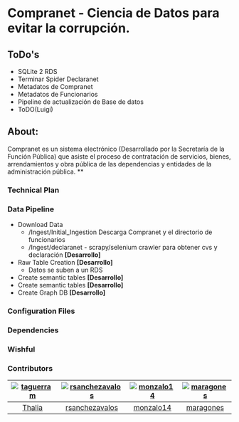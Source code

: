 # Compranet - Ciencia de Datos para evitar la corrupción.

## ToDo's

- SQLite 2 RDS 
- Terminar Spider Declaranet
- Metadatos de Compranet
- Metadatos de Funcionarios
- Pipeline de actualización de Base de datos
- ToDO(Luigi)

## About:
Compranet es un sistema electrónico (Desarrollado por la Secretaría de la Función Pública) que asiste el proceso de contratación de servicios, bienes, arrendamientos y obra pública de las dependencias y entidades de la administración pública.
**


### Technical Plan


### Data Pipeline

* Download Data
	- /Ingest/Initial_Ingestion Descarga Compranet y el directorio de funcionarios
	- /Ingest/declaranet - scrapy/selenium crawler para obtener cvs y declaración **[Desarrollo]**
* Raw Table Creation **[Desarrollo]**
	- Datos se suben a un RDS
* Create semantic tables **[Desarrollo]**
* Create semantic tables **[Desarrollo]**
* Create Graph DB **[Desarrollo]**

### Configuration Files

### Dependencies

### Wishful

### Contributors

| [![taguerram][ph-thalia]][gh-thalia] | [![rsanchezavalos][ph-rsanchez]][gh-rsanchez] | [![monzalo14][ph-monica]][gh-monica] | [![maragones][ph-manuel-a]][gh-manuel-a] |
|                 :--:                 |                     :--:                      |                     :--:             |                     :--:             |
|        [Thalia][gh-thalia]         |         [rsanchezavalos][gh-rsanchez]           |          [monzalo14][gh-monica]      |          [maragones][gh-manuel-a]      |



[ph-thalia]: https://avatars0.githubusercontent.com/u/20998351?v=3&s=460
[gh-thalia]: https://github.com/taguerram

[ph-monica]: https://avatars0.githubusercontent.com/u/16139907?v=3&s=460
[gh-monica]: https://github.com/monzalo14


[ph-manuel-a]: https://avatars2.githubusercontent.com/u/11464076?v=3&s=460
[gh-manuel-a]: https://github.com/maragones

[ph-rsanchez]: https://avatars.githubusercontent.com/u/10931011?v=3&s=460
[gh-rsanchez]: https://github.com/rsanchezavalos


